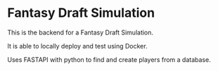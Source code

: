 # Fantasy Draft Simulation

This is the backend for a Fantasy Draft Simulation. 

It is able to locally deploy and test using Docker. 

Uses FASTAPI with python to find and create players from a database. 
